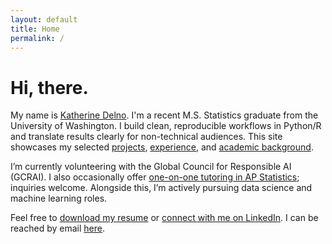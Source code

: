 ```yaml
---
layout: default
title: Home
permalink: /
---
```

<style>.page-heading{display:none}</style>
# Hi, there.

My name is [Katherine Delno](/about). I'm a recent M.S. Statistics graduate from the University of Washington. I build clean, reproducible workflows in Python/R and translate results clearly for non-technical audiences.
This site showcases my selected [projects](/projects), [experience](/experience), and [academic background](/education).

I’m currently volunteering with the Global Council for Responsible AI (GCRAI). I also occasionally offer [one-on-one tutoring in AP Statistics](/tutoring); inquiries welcome. Alongside this, I’m actively pursuing data science and machine learning roles.

Feel free to [download my resume](/assets/resume-delno-katherine.pdf) or [connect with me on LinkedIn](https://www.linkedin.com/in/katherinedelno/). I can be reached by email [here](mailto:delnokatherine@gmail.com). 
